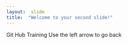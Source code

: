 ```yaml
---
layout:  slide
title:  "Welcome to your second slide!"
---
```

Git Hub Training
Use the left arrow to go back
